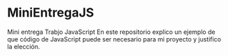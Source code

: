 # MiniEntregaJS
Mini entrega Trabjo JavaScript
En este repositorio explico un ejemplo de que código de JavaScript puede ser necesario para mi proyecto y justifico la elección.
